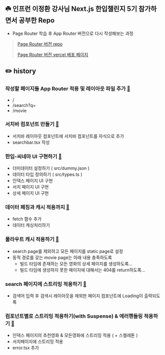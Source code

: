 ## ☘️ 인프런 이정환 강사님 Next.js 한입챌린지 5기 참가하면서 공부한 Repo

- Page Router 학습 후 App Router 버전으로 다시 작성해보는 과정

> [Page Router 버전 repo](https://github.com/bitnalchan92/onebite_cinema)
> 
> [Page Router 버전 vercel 배포 페이지](https://onebite-cinema-lime.vercel.app/)

## ✏️ history

### 작성할 페이지들 App Router 적용 및 레이아웃 파일 추가 [🚀](https://github.com/bitnalchan92/onebite-cinema-app/commit/cc2a8f0e36838883a4ded4aac8b94e6c3c3a02cd)

- /
- /search?q=
- /movie

### 서치바 컴포넌트 만들기 [🚀](https://github.com/bitnalchan92/onebite-cinema-app/commit/f512f823fabcae61cf9d34aaa52437efc15bd1a7)

- 서치바 레이아웃 컴포넌트에 서치바 컴포넌트를 자식으로 추가
- searchbar.tsx 작성

### 한입-씨네마 UI 구현하기 [🚀](https://github.com/bitnalchan92/onebite-cinema-app/commit/d6e709274fdc29e94116a536bae3e865f8cbf774)

- 더미데이터 설정하기 ( src/dummy.json )
- 데이터 타입 정의하기 ( src/types.ts ) 
- 인덱스 페이지 UI 구현
- 서치 페이지 UI 구현
- 상세 페이지 UI 구현

### 데이터 페칭과 캐시 적용까지 [🚀](https://github.com/bitnalchan92/onebite-cinema-app/commit/7662410a261ad2fa59c8c20bf5aa0fb40f82a666)

- fetch 함수 추가
- 데이터 캐싱처리하기

### 풀라우트 캐시 적용하기 [🚀](https://github.com/bitnalchan92/onebite-cinema-app/commit/d126dac2106d1450bf007fdf9e862002455cbf0d)

- search page를 제외하고 모든 페이지를 static page로 설정
- 동적 경로를 갖는 movie page는 아래 내용 충족하도록 
  - 빌드 타임에 존재하는 모든 영화의 상세 페이지를 생성하도록...
  - 빌드 타임에 생성하지 못한 페이지에 대해서는 404를 return하도록...

### search 페이지에 스트리밍 적용하기 [🚀](https://github.com/bitnalchan92/onebite-cinema-app/commit/0092964d4c68c9fc8bcdab260c2290845ddbafc7)

- 검색어 입력 후 검색시 레이아웃을 제외한 페이지 컴포넌트에 Loading이 출력되도록

### 컴포넌트별로 스트리밍 적용하기(with Suspense) & 에러핸들링 적용하기 [🚀]()

- 인덱스 페이지의 추천영화 & 모든영화에 스트리밍 적용 ( + 스켈레톤 )
- 서치페이지에 스트리밍 적용
- error.tsx 추가